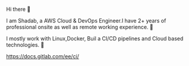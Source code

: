 Hi there 👋

I am Shadab, a AWS Cloud & DevOps Engineer.I have 2+ years of professional onsite as well as remote working experience. 🎯

I mostly work with Linux,Docker, Buil a CI/CD pipelines and Cloud based technologies. 🚀

https://docs.gitlab.com/ee/ci/
